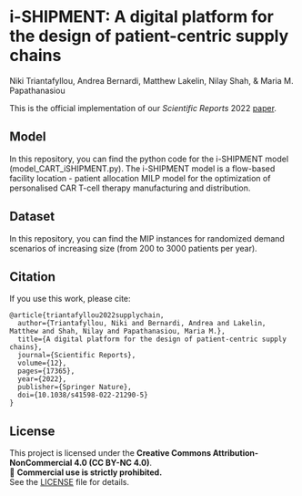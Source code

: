 # i-SHIPMENT: A digital platform for the design of patient-centric supply chains

Niki Triantafyllou, Andrea Bernardi, Matthew Lakelin, Nilay Shah, & Maria M. Papathanasiou

This is the official implementation of our *Scientific Reports* 2022 [paper](https://www.nature.com/articles/s41598-022-21290-5#Sec12).

## Model
In this repository, you can find the python code for the i-SHIPMENT model (model_CART_iSHIPMENT.py). The i-SHIPMENT model is a flow-based facility location - patient allocation MILP model for the optimization of personalised CAR T-cell therapy manufacturing and distribution.

## Dataset
In this repository, you can find the MIP instances for randomized demand scenarios of increasing size (from 200 to 3000 patients per year).

## Citation
If you use this work, please cite:
```
@article{triantafyllou2022supplychain,
  author={Triantafyllou, Niki and Bernardi, Andrea and Lakelin, Matthew and Shah, Nilay and Papathanasiou, Maria M.},
  title={A digital platform for the design of patient-centric supply chains},
  journal={Scientific Reports},
  volume={12},
  pages={17365},
  year={2022},
  publisher={Springer Nature},
  doi={10.1038/s41598-022-21290-5}
}
```
## License
This project is licensed under the **Creative Commons Attribution-NonCommercial 4.0 (CC BY-NC 4.0)**.  
🚫 **Commercial use is strictly prohibited.**  
See the [LICENSE](LICENSE) file for details.
